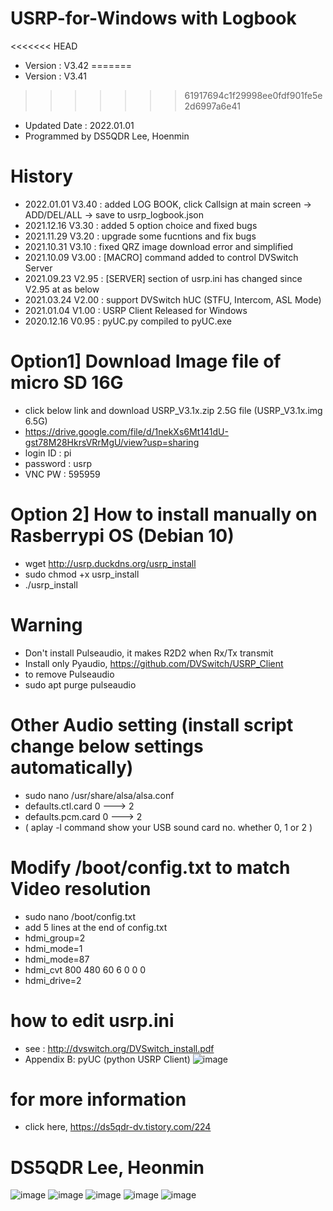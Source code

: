 # USRP-for-Windows with Logbook
<<<<<<< HEAD
- Version : V3.42
=======
- Version : V3.41
>>>>>>> 61917694c1f29998ee0fdf901fe5e2d6997a6e41 
- Updated Date : 2022.01.01
- Programmed by DS5QDR Lee, Hoenmin

# History
- 2022.01.01 V3.40 : added LOG BOOK, click Callsign at main screen -> ADD/DEL/ALL -> save to usrp_logbook.json
- 2021.12.16 V3.30 : added 5 option choice and fixed bugs
- 2021.11.29 V3.20 : upgrade some fucntions and fix bugs
- 2021.10.31 V3.10 : fixed QRZ image download error and simplified
- 2021.10.09 V3.00 : [MACRO] command added to control DVSwitch Server
- 2021.09.23 V2.95 : [SERVER] section of usrp.ini has changed since V2.95 at as below
- 2021.03.24 V2.00 : support DVSwitch hUC (STFU, Intercom, ASL Mode) 
- 2021.01.04 V1.00 : USRP Client Released for Windows
- 2020.12.16 V0.95 : pyUC.py compiled to pyUC.exe

# Option1] Download Image file of micro SD 16G
- click below link and download USRP_V3.1x.zip 2.5G file (USRP_V3.1x.img 6.5G)
- https://drive.google.com/file/d/1nekXs6Mt141dU-gst78M28HkrsVRrMgU/view?usp=sharing
- login ID : pi   
- password : usrp    
- VNC PW : 595959

# Option 2] How to install manually on Rasberrypi OS (Debian 10)
- wget http://usrp.duckdns.org/usrp_install
- sudo chmod +x usrp_install
- ./usrp_install 

# Warning
- Don't install Pulseaudio, it makes R2D2 when Rx/Tx transmit
- Install only Pyaudio, https://github.com/DVSwitch/USRP_Client
- to remove Pulseaudio 
- sudo apt purge pulseaudio

# Other Audio setting (install script change below settings automatically)
- sudo nano /usr/share/alsa/alsa.conf
- defaults.ctl.card 0 ---> 2
- defaults.pcm.card 0 ---> 2
- ( aplay -l command show your USB sound card no. whether 0, 1 or 2 )

# Modify /boot/config.txt to match Video resolution
- sudo nano /boot/config.txt
- add 5 lines at the end of config.txt
- hdmi_group=2
- hdmi_mode=1
- hdmi_mode=87
- hdmi_cvt 800 480 60 6 0 0 0
- hdmi_drive=2

# how to edit usrp.ini
- see : http://dvswitch.org/DVSwitch_install.pdf
- Appendix B: pyUC (python USRP Client)
![image](https://user-images.githubusercontent.com/64110724/134375327-b36d3c95-b887-4ac5-82a7-c5c620e5acfe.png)


# for more information
- click here, https://ds5qdr-dv.tistory.com/224

# DS5QDR Lee, Heonmin
![image](https://user-images.githubusercontent.com/64110724/139769603-f42fc40e-5d56-472e-b3df-74af970e5c04.png)
![image](https://user-images.githubusercontent.com/64110724/139767788-b128b603-d6a0-4282-9933-1aa0a8bc4c06.png)
![image](https://user-images.githubusercontent.com/64110724/139768191-90c9b12e-06d7-402c-ade0-124f866f540c.png)
![image](https://user-images.githubusercontent.com/64110724/139768448-920d5901-2600-4dba-8311-ebd70a48f25a.png)
![image](https://user-images.githubusercontent.com/64110724/139768977-3315f195-a05b-4229-be9a-9b06479808e8.png)

